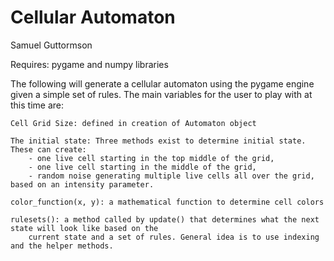 # Cellular Automaton
Samuel Guttormson

Requires: pygame and numpy libraries

The following will generate a cellular automaton using the pygame engine given a simple set of rules.
The main variables for the user to play with at this time are:

    Cell Grid Size: defined in creation of Automaton object

    The initial state: Three methods exist to determine initial state. These can create:
        - one live cell starting in the top middle of the grid,
        - one live cell starting in the middle of the grid,
        - random noise generating multiple live cells all over the grid, based on an intensity parameter.

    color_function(x, y): a mathematical function to determine cell colors

    rulesets(): a method called by update() that determines what the next state will look like based on the
        current state and a set of rules. General idea is to use indexing and the helper methods.

